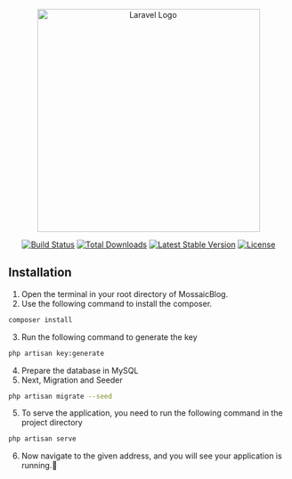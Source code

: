 <p align="center"><a href="https://laravel.com" target="_blank"><img src="https://raw.githubusercontent.com/laravel/art/master/logo-lockup/5%20SVG/2%20CMYK/1%20Full%20Color/laravel-logolockup-cmyk-red.svg" width="400" alt="Laravel Logo"></a></p>

<p align="center">
<a href="https://github.com/laravel/framework/actions"><img src="https://github.com/laravel/framework/workflows/tests/badge.svg" alt="Build Status"></a>
<a href="https://packagist.org/packages/laravel/framework"><img src="https://img.shields.io/packagist/dt/laravel/framework" alt="Total Downloads"></a>
<a href="https://packagist.org/packages/laravel/framework"><img src="https://img.shields.io/packagist/v/laravel/framework" alt="Latest Stable Version"></a>
<a href="https://packagist.org/packages/laravel/framework"><img src="https://img.shields.io/packagist/l/laravel/framework" alt="License"></a>
</p>

## Installation

1. Open the terminal in your root directory of MossaicBlog.
2. Use the following command to install the composer.

```bash
composer install
```

3. Run the following command to generate the key

```bash
php artisan key:generate
```

4. Prepare the database in MySQL
5. Next, Migration and Seeder

```bash
php artisan migrate --seed
```

5. To serve the application, you need to run the following command in the project directory

```bash
php artisan serve
```

6. Now navigate to the given address, and you will see your application is running.🥳

